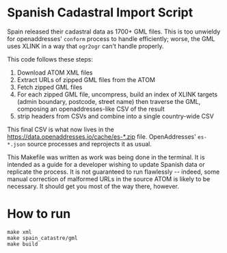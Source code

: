 # Spanish Cadastral Import Script

Spain released their cadastral data as 1700+ GML files. This is too unwieldy for openaddresses' `conform` process to handle efficiently; worse, the GML uses XLINK in a way that `ogr2ogr` can't handle properly.

This code follows these steps:
1. Download ATOM XML files
2. Extract URLs of zipped GML files from the ATOM
3. Fetch zipped GML files
4. For each zipped GML file, uncompress, build an index of XLINK targets (admin boundary, postcode, street name) then traverse the GML, composing an openaddresses-like CSV of the result
5. strip headers from CSVs and combine into a single country-wide CSV

This final CSV is what now lives in the https://data.openaddresses.io/cache/es-*.zip file. OpenAddresses' `es-*.json` source processes and reprojects it as usual.

This Makefile was written as work was being done in the terminal. It is intended as a guide for a developer wishing to update Spanish data or replicate the process. It is not guaranteed to run flawlessly -- indeed, some manual correction of malformed URLs in the source ATOM is likely to be necessary. It should get you most of the way there, however.


# How to run

```
make xml
make spain_catastre/gml
make build
```
